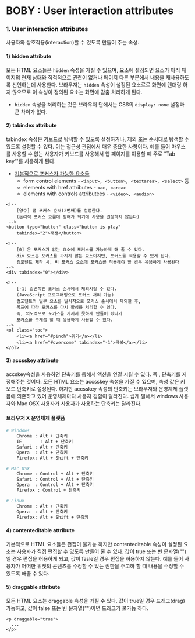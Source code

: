 # BOBY : User interaction attributes

### 1. User interaction attributes

 사용자와 상호작용\(interaction\)할 수 있도록 만들어 주는 속성.

#### 1\) hidden attribute

모든 HTML 요소들은 `hidden` 속성을 가질 수 있으며, 요소에 설정되면 요소가 아직 페이지의 현재 상태와 직적적으로 관련이 없거나 페이지 다른 부분에서 내용을 재사용하도록 선언하는데 사용한다. 브라우저는 `hidden` 속성이 설정된 요소르르 화면에 렌더링 하지 않으므로 이 속성이 정의된 요소는 화면에 감춤 처리하게 된다.

* `hidden` 속성을 처리하는 것은 브라우저 단에서는 CSS의 `display: none` 설정과 큰 차이가 없다.

#### 2\) tabindex attribute

tabindex 속성은 키보드로 탐색할 수 있도록 설정하거나, 제외 또는 순서대로 탐색할 수 있도록 설정할 수 있다. 이는 접근성 관점에서 매우 중요한 사항이다. 예를 들어 마우스를 사용할 수 없는 사용자가 키보드를 사용해서 웹 페이지를 이용할 떼 주로 "Tab key"'를 사용하게 된다.

* [기본적으로 포커스가 가능한 요소](https://allyjs.io/data-tables/focusable.html)[들](https://allyjs.io/data-tables/focusable.html)
  * form control elements - `<input>, <button>, <textarea>, <select>` 등
  * elements with href attributes - `<a>, <area>` 
  * elements with controls attributees - `<video>, <audion>`

```markup
<!-- 
	[양수] 탭 포커스 순서(2번째)를 설정한다. 
	(논리적 포커스 흐름에 방해가 되기에 사용을 권장하지 않는다)
 --> 
<button type="button" class="button is-play"
	tabindex="2">재생</button>
	
<!--
 	[0] 은 포커스가 없는 요소에 포커스를 가능하게 해 줄 수 있다. 
 	div 요소는 포커스를 가지지 않는 요소이지만, 포커스를 적용할 수 있게 된다. 
 	컴포넌트 제작 시, 비 포커스 요소에 포커스를 적용해야 할 경우 유용하게 사용된다
-->
<div tabindex="0"></div>

<!-- 
	[-1] 일반적인 포커스 순서에서 제외시킬 수 있다. 
	(JavaScript 프로그래밍으로 포커스 처리 가능) 
	컴포넌트의 일부 요소를 일시적으로 포커스 순서에서 제외한 후, 
	목표에 따라 포커스를 다시 활성화 처리할 수 있다. 
	즉, 의도적으로 포커스를 가지지 못하게 만들어 놨다가 
	포커스를 주게끔 할 때 유용하게 사용할 수 있다. 
-->
<ol class="toc">
	<li><a href="#pinch">위기</a></li>
	<li><a href="#overcome" tabindex="-1">극복</a></li>
</ol>

```

#### 3\) accsskey attribute

accskey속성을 사용하면 단축키를 통해서 액션을 연결 시킬 수 있다. 즉 , 단축키를 지정해주는 것이다. 모든  HTML 요소는 accsskey 속성을 가질 수 있으며, 속성 값은 키보드 단축키로 설정된다. 하지만 accsskey 속성의 단축키는 브라우저와 운영체제 플랫폼에 의존하고 있어 운영체제마다 사용자 경험이 달라진다. 쉽게 말해서 windows  사용자와 Mac OSX 사용자가 사용자가 사용하는 단축키는 달라진다. 

#### 브라우저 X 운영체제 플랫폼

```bash
# Windows
	Chrome : Alt + 단축키 
	IE 		 : Alt + 단축키 
	Safari : Alt + 단축키 
	Opera  : Alt + 단축키 
	Firefox: Alt + Shift + 단축키

# Mac OSX
	Chrome : Control + Alt + 단축키 
	Safari : Control + Alt + 단축키 
	Opera  : Control + Alt + 단축키 
	Firefox : Control + 단축키

# Linux
	Chrome : Alt + 단축키 
	Opera  : Alt + 단축키 
	Firefox: Alt + Shift + 단축키

```

#### 4\) contenteditable attribute

기본적으로 HTML 요소들은 편집이 불가능 하지만 contenteditable 속성이 설정된 요소는 사용자가 직접 편집할 수 있도록 만들어 줄 수 있다. 값이 true 또는 빈 문자열\(""\)일 경우 편집을 허용하게 되고, 값이 fasle일 경우 편집을 허용하지 않는다. 예를 들어 사용자가 어떠한 위젯의 콘텐츠를 수정할 수 있는 권한을 주고하 할 때 내용을 수정할 수 있도록 해줄 수 있다.

#### 5\) draggable attribute

 모든 HTML 요소는 draggable 속성을 가질 수 있다. 값이 true일 경우 드래그\(drag\) 가능하고, 값이 false 또는 빈 문자열\(""\)이면 드래그가 불가능 하다.

```markup
<p draggable="true">
  ... 
</p>
```



